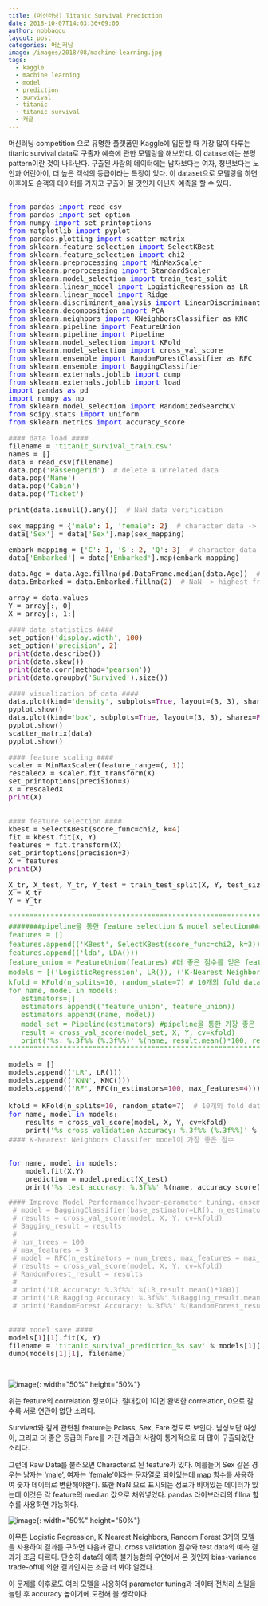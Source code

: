 ```yaml
---
title: (머신러닝) Titanic Survival Prediction
date: 2018-10-07T14:03:36+09:00
author: nobbaggu
layout: post
categories: 머신러닝
image: /images/2018/08/machine-learning.jpg
tags:
  - kaggle
  - machine learning
  - model
  - prediction
  - survival
  - titanic
  - titanic survival
  - 캐글
---
```

머신러닝 competition 으로 유명한 플랫폼인 Kaggle에 입문할 때 가장 많이 다루는 titanic survival data로 구출자 예측에 관한 모델링을 해보았다. 이 dataset에는 분명 pattern이란 것이 나타난다. 구출된 사람의 데이터에는 남자보다는 여자, 청년보다는 노인과 어린아이, 더 높은 객석의 등급이라는 특징이 있다. 이 dataset으로 모델링을 하면 이후에도 승객의 데이터를 가지고 구출이 될 것인지 아닌지 예측을 할 수 있다.

<pre><span style="color: #0000ff;">
from</span> pandas <span style="color: #0000ff;">import</span> read_csv
<span style="color: #0000ff;">from</span> pandas <span style="color: #0000ff;">import</span> set_option
<span style="color: #0000ff;">from</span> numpy <span style="color: #0000ff;">import</span> set_printoptions
<span style="color: #0000ff;">from</span> matplotlib <span style="color: #0000ff;">import</span> pyplot
<span style="color: #0000ff;">from</span> pandas.plotting <span style="color: #0000ff;">import</span> scatter_matrix
<span style="color: #0000ff;">from</span> sklearn.feature_selection <span style="color: #0000ff;">import</span> SelectKBest
<span style="color: #0000ff;">from</span> sklearn.feature_selection <span style="color: #0000ff;">import</span> chi2
<span style="color: #0000ff;">from</span> sklearn.preprocessing <span style="color: #0000ff;">import</span> MinMaxScaler
<span style="color: #0000ff;">from</span> sklearn.preprocessing <span style="color: #0000ff;">import</span> StandardScaler
<span style="color: #0000ff;">from</span> sklearn.model_selection <span style="color: #0000ff;">import</span> train_test_split
<span style="color: #0000ff;">from</span> sklearn.linear_model <span style="color: #0000ff;">import</span> LogisticRegression as LR
<span style="color: #0000ff;">from</span> sklearn.linear_model <span style="color: #0000ff;">import</span> Ridge
<span style="color: #0000ff;">from</span> sklearn.discriminant_analysis <span style="color: #0000ff;">import</span> LinearDiscriminantAnalysis as LDA
<span style="color: #0000ff;">from</span> sklearn.decomposition <span style="color: #0000ff;">import</span> PCA
<span style="color: #0000ff;">from</span> sklearn.neighbors <span style="color: #0000ff;">import</span> KNeighborsClassifier as KNC
<span style="color: #0000ff;">from</span> sklearn.pipeline <span style="color: #0000ff;">import</span> FeatureUnion
<span style="color: #0000ff;">from</span> sklearn.pipeline <span style="color: #0000ff;">import</span> Pipeline
<span style="color: #0000ff;">from</span> sklearn.model_selection <span style="color: #0000ff;">import</span> KFold
<span style="color: #0000ff;">from</span> sklearn.model_selection <span style="color: #0000ff;">import</span> cross_val_score
<span style="color: #0000ff;">from</span> sklearn.ensemble <span style="color: #0000ff;">import</span> RandomForestClassifier as RFC
<span style="color: #0000ff;">from</span> sklearn.ensemble <span style="color: #0000ff;">import</span> BaggingClassifier
<span style="color: #0000ff;">from</span> sklearn.externals.joblib <span style="color: #0000ff;">import</span> dump
<span style="color: #0000ff;">from</span> sklearn.externals.joblib <span style="color: #0000ff;">import</span> load
<span style="color: #0000ff;">import</span> pandas <span style="color: #0000ff;">as</span> pd
<span style="color: #0000ff;">import</span> numpy <span style="color: #0000ff;">as</span> np
<span style="color: #0000ff;">from</span> sklearn.model_selection <span style="color: #0000ff;">import</span> RandomizedSearchCV
<span style="color: #0000ff;">from</span> scipy.stats <span style="color: #0000ff;">import</span> uniform
<span style="color: #0000ff;">from</span> sklearn.metrics <span style="color: #0000ff;">import</span> accuracy_score

<span style="color: #999999;">#### data load ####</span>
filename = <span style="color: #3b9931;">'titanic_survival_train.csv'</span>
names = []
data = read_csv(filename)
data.pop(<span style="color: #3b9931;">'PassengerId'</span>)  <span style="color: #999999;"># delete 4 unrelated data</span>
data.pop(<span style="color: #3b9931;">'Name'</span>)
data.pop(<span style="color: #3b9931;">'Cabin'</span>)
data.pop(<span style="color: #3b9931;">'Ticket'</span>)

print(data.isnull().any())  <span style="color: #999999;"># NaN data verification</span>

sex_mapping = {<span style="color: #3b9931;">'male'</span>: <span style="color: #993300;">1</span>, <span style="color: #3b9931;">'female'</span>: <span style="color: #993300;">2</span>}  <span style="color: #999999;"># character data -&gt; numeric data</span>
data[<span style="color: #3b9931;">'Sex'</span>] = data[<span style="color: #3b9931;">'Sex'</span>].map(sex_mapping)

embark_mapping = {<span style="color: #3b9931;">'C'</span>: <span style="color: #993300;">1</span>, <span style="color: #3b9931;">'S'</span>: <span style="color: #993300;">2</span>, <span style="color: #3b9931;">'Q'</span>: <span style="color: #993300;">3</span>}  <span style="color: #999999;"># character data -&gt; numeric data</span>
data[<span style="color: #3b9931;">'Embarked'</span>] = data[<span style="color: #3b9931;">'Embarked'</span>].map(embark_mapping)

data.Age = data.Age.fillna(pd.DataFrame.median(data.Age))  <span style="color: #999999;"># NaN -&gt; median value</span>
data.Embarked = data.Embarked.fillna(<span style="color: #993300;">2</span>)  <span style="color: #999999;"># NaN -&gt; highest freuquent value</span>

array = data.values
Y = array[:, 0]
X = array[:, 1:]

<span style="color: #999999;">#### data statistics ####</span>
set_option(<span style="color: #3b9931;">'display.width'</span>, <span style="color: #993300;">100</span>)
set_option(<span style="color: #3b9931;">'precision'</span>, <span style="color: #993300;">2</span>)
<span style="color: #800080;">print</span>(data.describe())
<span style="color: #800080;">print</span>(data.skew())
<span style="color: #800080;">print</span>(data.corr(method=<span style="color: #3b9931;">'pearson'</span>))
<span style="color: #800080;">print</span>(data.groupby(<span style="color: #3b9931;">'Survived'</span>).size())

<span style="color: #999999;">#### visualization of data ####</span>
data.plot(kind=<span style="color: #3b9931;">'density'</span>, subplots=<span style="color: #800080;">True</span>, layout=(3, 3), sharex=<span style="color: #800080;">False</span>)
pyplot.show()
data.plot(kind=<span style="color: #3b9931;">'box'</span>, subplots=<span style="color: #800080;">True</span>, layout=(3, 3), sharex=<span style="color: #800080;">False</span>, sharey=<span style="color: #800080;">False</span>)
pyplot.show()
scatter_matrix(data)
pyplot.show()

<span style="color: #999999;">#### feature scaling ####</span>
scaler = MinMaxScaler(feature_range=(<span style="color: #993300;"></span>, <span style="color: #993300;">1</span>))
rescaledX = scaler.fit_transform(X)
set_printoptions(precision=3)
X = rescaledX
<span style="color: #800080;">print</span>(X)


<span style="color: #999999;">#### feature selection ####</span>
kbest = SelectKBest(score_func=chi2, k=<span style="color: #993300;">4</span>)
fit = kbest.fit(X, Y)
features = fit.transform(X)
set_printoptions(precision=3)
X = features
<span style="color: #800080;">print</span>(X)

X_tr, X_test, Y_tr, Y_test = train_test_split(X, Y, test_size=<span style="color: #993300;">0.2</span>, random_state=<span style="color: #993300;">7</span>)
X = X_tr
Y = Y_tr

<span style="color: #3b9931;">"""""""""""""""""""""""""""""""""""""""""""""""""""""""""""""""""""""""""""</span>
<span style="color: #3b9931;">########pipeline을 통한 feature selection & model selection###########</span>
<span style="color: #3b9931;">features = []</span>
<span style="color: #3b9931;">features.append(('KBest', SelectKBest(score_func=chi2, k=3))) #KBest 알고리즘과 LDA 알고리즘 비교</span>
<span style="color: #3b9931;">features.append(('lda', LDA()))</span>
<span style="color: #3b9931;">feature_union = FeatureUnion(features) #더 좋은 점수를 얻은 feature selection 알고리즘 선택</span>
<span style="color: #3b9931;">models = [('LogisticRegression', LR()), ('K-Nearest Neighbors', KNC()), ('LDA', LDA())]#Linear Regression, K-Nearest Neighbors, LDA 알고리즘 비교</span>
<span style="color: #3b9931;">kfold = KFold(n_splits=10, random_state=7) # 10개의 fold dataset</span>
<span style="color: #3b9931;">for name, model in models:</span>
<span style="color: #3b9931;">   estimators=[]</span>
<span style="color: #3b9931;">   estimators.append(('feature_union', feature_union))</span>
<span style="color: #3b9931;">   estimators.append((name, model))</span>
<span style="color: #3b9931;">   model_set = Pipeline(estimators) #pipeline을 통한 가장 좋은 모델 선택</span>
<span style="color: #3b9931;">   result = cross_val_score(model_set, X, Y, cv=kfold)</span>
<span style="color: #3b9931;">   print('%s: %.3f%% (%.3f%%)' %(name, result.mean()*100, result.std()*100)) #accuracy score</span>
<span style="color: #3b9931;">"""""""""""""""""""""""""""""""""""""""""""""""""""""""""""""""""""""""""""</span>

models = []
models.append((<span style="color: #3b9931;">'LR'</span>, LR()))
models.append((<span style="color: #3b9931;">'KNN'</span>, KNC()))
models.append((<span style="color: #3b9931;">'RF'</span>, RFC(n_estimators=<span style="color: #993366;">100</span>, max_features=<span style="color: #993366;">4</span>)))

kfold = KFold(n_splits=<span style="color: #993366;">10</span>, random_state=<span style="color: #993366;">7</span>)  <span style="color: #999999;"># 10개의 fold dataset</span>
<span style="color: #0000ff;">for</span> name, model <span style="color: #0000ff;">in</span> models:
    results = cross_val_score(model, X, Y, cv=kfold)
    print(<span style="color: #3b9931;">'%s cross validation Accuracy: %.3f%% (%.3f%%)'</span> % (name, results.mean() * <span style="color: #993366;">100</span>, results.std() * <span style="color: #993366;">100</span>))
<span style="color: #999999;">#### K-Nearest Neighbors Classifer model이 가장 좋은 점수</span>

</pre>

<pre><span style="color: #0000ff;">for</span> name, model <span style="color: #0000ff;">in</span> models:
    model.fit(X,Y)
    prediction = model.predict(X_test)
    print(<span style="color: #3b9931;">'%s test accuracy: %.3f%%'</span> %(name, accuracy_score(Y_test, prediction)*<span style="color: #993366;">100</span>))</pre>

<pre><span style="color: #999999;">#### Improve Model Performance(hyper-parameter tuning, ensemble method) ####</span>
<span style="color: #999999;"> # model = BaggingClassifier(base_estimator=LR(), n_estimators=100, random_state=7)</span>
<span style="color: #999999;"> # results = cross_val_score(model, X, Y, cv=kfold)</span>
<span style="color: #999999;"> # Bagging_result = results</span>
<span style="color: #999999;"> #</span>
<span style="color: #999999;"> # num_trees = 100</span>
<span style="color: #999999;"> # max_features = 3</span>
<span style="color: #999999;"> # model = RFC(n_estimators = num_trees, max_features = max_features)</span>
<span style="color: #999999;"> # results = cross_val_score(model, X, Y, cv=kfold)</span>
<span style="color: #999999;"> # RandomForest_result = results</span>
<span style="color: #999999;"> #</span>
<span style="color: #999999;"> # print('LR Accuracy: %.3f%%' %(LR_result.mean()*100))</span>
<span style="color: #999999;"> # print('LR Bagging Accuracy: %.3f%%' %(Bagging_result.mean()*100))</span>
<span style="color: #999999;"> # print('RandomForest Accuracy: %.3f%%' %(RandomForest_result.mean()*100)) </span> 


<span style="color: #999999;">#### model save ####</span>
models[<span style="color: #993366;">1</span>][<span style="color: #993366;">1</span>].fit(X, Y)
filename = <span style="color: #3b9931;">'titanic_survival_prediction_%s.sav'</span> % models[<span style="color: #993366;">1</span>][<span style="color: #993366;"></span>]
dump(models[<span style="color: #993366;">1</span>][<span style="color: #993366;">1</span>], filename)</pre>

&nbsp;

![image](https://nobbaggu.github.io/images/2018/10/no-name-1.jpg){: width="50%" height="50%"}

위는 feature의 correlation 정보이다. 절대값이 1이면 완벽한 correlation, 0으로 갈수록 서로 연관이 없단 소리다.

Survived와 깊게 관련된 feature는 Pclass, Sex, Fare 정도로 보인다. 남성보단 여성이, 그리고 더 좋은 등급의 Fare를 가진 계급의 사람이 통계적으로 더 많이 구출되었단 소리다.

그런데 Raw Data를 불러오면 Character로 된 feature가 있다. 예를들어 Sex 같은 경우는 남자는 &#8216;male&#8217;, 여자는 &#8216;female&#8217;이라는 문자열로 되어있는데 map 함수를 사용하여 숫자 데이터로 변환해야한다. 또한 NaN 으로 표시되는 정보가 비어있는 데이터가 있는데 이것은 각 feature의 median 값으로 채워넣었다. pandas 라이브러리의 fillna 함수를 사용하면 가능하다.

![image](https://nobbaggu.github.io/images/2018/10/no-name-3.jpg){: width="50%" height="50%"}

아무튼 Logistic Regression, K-Nearest Neighbors, Random Forest 3개의 모델을 사용하여 결과를 구하면 다음과 같다. cross validation 점수와 test data의 예측 결과가 조금 다르다. 단순히 data의 예측 불가능함의 우연에서 온 것인지 bias-variance trade-off에 의한 결과인지는 조금 더 봐야 알겠다.

이 문제를 이후로도 여러 모델을 사용하여 parameter tuning과 데이터 전처리 스킬을 늘린 후 accuracy 높이기에 도전해 볼 생각이다.

&nbsp;

&nbsp;